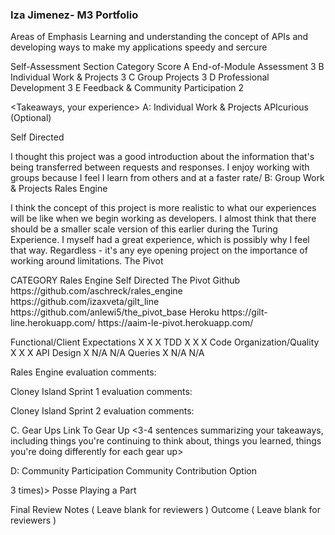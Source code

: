 ### Iza Jimenez- M3 Portfolio
Areas of Emphasis
Learning and understanding the concept of APIs and developing ways to make my applications speedy and sercure

Self-Assessment
Section	Category	Score
A	End-of-Module Assessment	3
B	Individual Work & Projects	3
C	Group Projects	3
D	Professional Development	3
E	Feedback & Community Participation	2

<Takeaways, your experience>
<Notes>
A: Individual Work & Projects
APIcurious (Optional)

<Description>
<Takeaways, your experience>
Self Directed

I thought this project was a good introduction about the information that's being transferred between requests and responses.
I enjoy working with groups because I feel I learn from others and at a faster rate/
B: Group Work & Projects
Rales Engine

I think the concept of this project is more realistic to what our experiences will be like when we begin working as developers. I almost think that there should be a smaller scale version of this earlier during the Turing Experience. I myself had a great experience, which is possibly why I feel that way. Regardless - it's any eye opening project on the importance of working around limitations.
The Pivot

<Description>
<Takeaways, your experience>
CATEGORY	Rales Engine	Self Directed	The Pivot
Github https://github.com/aschreck/rales_engine	https://github.com/izaxveta/gilt_line https://github.com/anlewi5/the_pivot_base
Heroku	https://gilt-line.herokuapp.com/	https://aaim-le-pivot.herokuapp.com/

Functional/Client Expectations	X	X	X
TDD	X	X	X
Code Organization/Quality	X	X	X
API Design	X	N/A	N/A
Queries	X	N/A	N/A

Rales Engine evaluation comments: <Instructor Comments Here>

Cloney Island Sprint 1 evaluation comments: <Instructor Comments Here>

Cloney Island Sprint 2 evaluation comments: <Instructor Comments Here>

C. Gear Ups
Link To Gear Up <3-4 sentences summarizing your takeaways, including things you're continuing to think about, things you learned, things you're doing differently for each gear up>

D: Community Participation
Community Contribution Option
<Link &/or blurb about the option you chose (blog post, lead a spike or posse, lightning talk, open source contribution or pair > 3 times)>
Posse
<Blurb about what you did with your posse over the module>
<Your favorite thing about the posse experience>
<How has your posse experience helped you grow as a professional?>
Playing a Part
<How else you've contributed to the community>

Final Review
Notes ( Leave blank for reviewers )
Outcome ( Leave blank for reviewers )